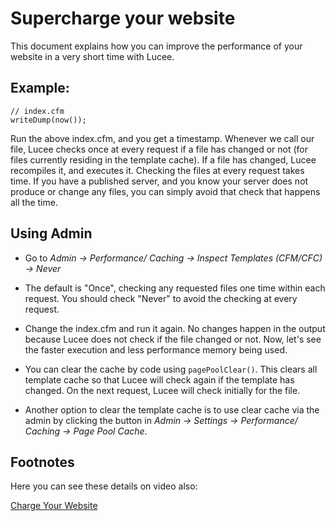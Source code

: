 <!--
{
  "title": "Supercharge your website",
  "id": "supercharge-your-website",
  "description": "This document explains how you can improve the performance of your website in a very short time with Lucee.",
  "keywords": [
    "Supercharge website",
    "Performance",
    "Caching",
    "Template cache",
    "Lucee"
  ]
}
-->
# Supercharge your website

This document explains how you can improve the performance of your website in a very short time with Lucee.

## Example:

```luceescript
// index.cfm
writeDump(now());
```

Run the above index.cfm, and you get a timestamp. Whenever we call our file, Lucee checks once at every request if a file has changed or not (for files currently residing in the template cache). If a file has changed, Lucee recompiles it, and executes it. Checking the files at every request takes time. If you have a published server, and you know your server does not produce or change any files, you can simply avoid that check that happens all the time.

## Using Admin

* Go to _Admin -> Performance/ Caching -> Inspect Templates (CFM/CFC) -> Never_

* The default is "Once", checking any requested files one time within each request. You should check "Never" to avoid the checking at every request.

* Change the index.cfm and run it again. No changes happen in the output because Lucee does not check if the file changed or not. Now, let's see the faster execution and less performance memory being used.

* You can clear the cache by code using `pagePoolClear()`. This clears all template cache so that Lucee will check again if the template has changed. On the next request, Lucee will check initially for the file.

* Another option to clear the template cache is to use clear cache via the admin by clicking the button in _Admin -> Settings -> Performance/ Caching -> Page Pool Cache_.

## Footnotes

Here you can see these details on video also:

[Charge Your Website](https://youtu.be/w-eeigEkmn0)